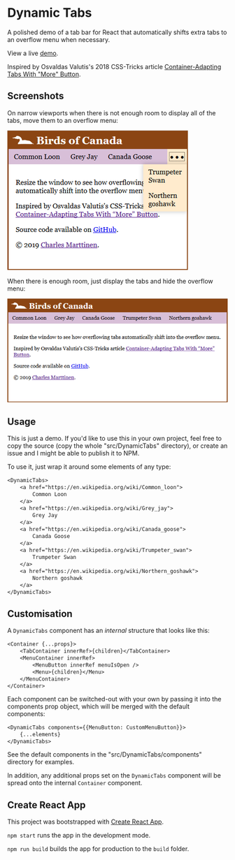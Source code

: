 # Dynamic Tabs

A polished demo of a tab bar for React that automatically shifts extra tabs to an overflow menu when necessary.

View a live [demo](https://cmmartti.github.io/dynamic-tabs/).

Inspired by Osvaldas Valutis's 2018 CSS-Tricks article [Container-Adapting Tabs With "More" Button](https://css-tricks.com/container-adapting-tabs-with-more-button/).

## Screenshots

On narrow viewports when there is not enough room to display all of the tabs, move them to an overflow menu:

![Overflowing tabs](small.png?raw=true)

When there is enough room, just display the tabs and hide the overflow menu:

![Non-overflowing tabs](big.png?raw=true)

## Usage

This is just a demo. If you'd like to use this in your own project, feel free to copy the source (copy the whole "src/DynamicTabs" directory), or create an issue and I might be able to publish it to NPM.

To use it, just wrap it around some elements of any type:

```
<DynamicTabs>
    <a href="https://en.wikipedia.org/wiki/Common_loon">
        Common Loon
    </a>
    <a href="https://en.wikipedia.org/wiki/Grey_jay">
        Grey Jay
    </a>
    <a href="https://en.wikipedia.org/wiki/Canada_goose">
        Canada Goose
    </a>
    <a href="https://en.wikipedia.org/wiki/Trumpeter_swan">
        Trumpeter Swan
    </a>
    <a href="https://en.wikipedia.org/wiki/Northern_goshawk">
        Northern goshawk
    </a>
</DynamicTabs>
```

## Customisation

A `DynamicTabs` component has an _internal_ structure that looks like this:

```
<Container {...props}>
    <TabContainer innerRef>{children}</TabContainer>
    <MenuContainer innerRef>
        <MenuButton innerRef menuIsOpen />
        <Menu>{children}</Menu>
    </MenuContainer>
</Container>
```

Each component can be switched-out with your own by passing it into the components prop object, which will be merged with the default components:

```
<DynamicTabs components={{MenuButton: CustomMenuButton}}>
    {...elements}
</DynamicTabs>
```

See the default components in the "src/DynamicTabs/components" directory for examples.

In addition, any additional props set on the `DynamicTabs` component will be spread onto the internal `Container` component.

## Create React App

This project was bootstrapped with [Create React App](https://github.com/facebook/create-react-app).

`npm start` runs the app in the development mode.

`npm run build` builds the app for production to the `build` folder.
